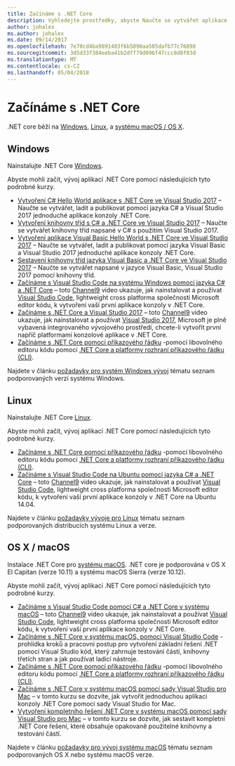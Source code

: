```yaml
---
title: Začínáme s .NET Core
description: Vyhledejte prostředky, abyste Naučte se vytvářet aplikace .NET Core v systému Windows, Linux a systému macOS.
author: johalex
ms.author: johalex
ms.date: 09/14/2017
ms.openlocfilehash: 7e70cd4ba9891403f6b5890aa585dafb77c76898
ms.sourcegitcommit: 3d5d33f384eeba41b2dff79d096f47ccc8d8f03d
ms.translationtype: MT
ms.contentlocale: cs-CZ
ms.lasthandoff: 05/04/2018
---
```

# <a name="get-started-with-net-core"></a>Začínáme s .NET Core

.NET core běží na [Windows](#windows), [Linux](#linux), a [systému macOS / OS X](#os-x--macos).

## <a name="windows"></a>Windows

Nainstalujte .NET Core [Windows](https://www.microsoft.com/net/core#windows). 

Abyste mohli začít, vývoj aplikací .NET Core pomocí následujících tyto podrobné kurzy.

* [Vytvoření C# Hello World aplikace s .NET Core ve Visual Studio 2017](./tutorials/with-visual-studio.md) – Naučte se vytvářet, ladit a publikovat pomocí jazyka C# a Visual Studio 2017 jednoduché aplikace konzoly .NET Core.
* [Vytvoření knihovny tříd s C# a .NET Core ve Visual Studio 2017](./tutorials/library-with-visual-studio.md) – Naučte se vytvářet knihovny tříd napsané v C# s použitím Visual Studio 2017.
* [Vytvoření aplikace Visual Basic Hello World s .NET Core ve Visual Studio 2017](./tutorials/vb-with-visual-studio.md) – Naučte se vytvářet, ladit a publikovat pomocí jazyka Visual Basic a Visual Studio 2017 jednoduché aplikace konzoly .NET Core. 
* [Sestavení knihovny tříd jazyka Visual Basic a .NET Core ve Visual Studio 2017](./tutorials/vb-library-with-visual-studio.md) – Naučte se vytvářet napsané v jazyce Visual Basic, Visual Studio 2017 pomocí knihovny tříd.
* [Začínáme s Visual Studio Code na systému Windows pomocí jazyka C# a .NET Core](https://channel9.msdn.com/Blogs/dotnet/Get-started-with-VS-Code-using-CSharp-and-NET-Core) – toto [Channel9](https://channel9.msdn.com) video ukazuje, jak nainstalovat a používat [Visual Studio Code](https://code.visualstudio.com/), lightweight cross platforma společnosti Microsoft editor kódu, k vytvoření vaší první aplikace konzoly v .NET Core.
* [Začínáme s .NET Core a Visual Studio 2017](https://channel9.msdn.com/Blogs/dotnet/Get-Started-NET-Core-Visual-Studio-2017) – toto [Channel9](https://channel9.msdn.com) video ukazuje, jak nainstalovat a používat [Visual Studio 2017](https://aka.ms/vsdownload?utm_source=mscom&utm_campaign=msdocs), Microsoft je plně vybavená integrovaného vývojového prostředí, chcete-li vytvořit první napříč platformami konzolové aplikace v .NET Core.
* [Začínáme s .NET Core pomocí příkazového řádku](tutorials/using-with-xplat-cli.md) -pomocí libovolného editoru kódu pomocí [.NET Core a platformy rozhraní příkazového řádku (CLI)](tools/index.md).

Najdete v článku [požadavky pro systém Windows vývoj](windows-prerequisites.md) tématu seznam podporovaných verzí systému Windows.

## <a name="linux"></a>Linux

Nainstalujte .NET Core [Linux](https://www.microsoft.com/net/core#linuxredhat).

Abyste mohli začít, vývoj aplikací .NET Core pomocí následujících tyto podrobné kurzy.

* [Začínáme s .NET Core pomocí příkazového řádku](tutorials/using-with-xplat-cli.md) -pomocí libovolného editoru kódu pomocí [.NET Core a platformy rozhraní příkazového řádku (CLI)](tools/index.md).
* [Začínáme s Visual Studio Code na Ubuntu pomocí jazyka C# a .NET Core](https://channel9.msdn.com/Blogs/dotnet/Get-started-with-VS-Code-Csharp-dotnet-Core-Ubuntu) – toto [Channel9](https://channel9.msdn.com) video ukazuje, jak nainstalovat a používat [Visual Studio Code](https://code.visualstudio.com/), lightweight cross platforma společnosti Microsoft editor kódu, k vytvoření vaší první aplikace konzoly v .NET Core na Ubuntu 14.04.

Najdete v článku [požadavky vývoje pro Linux](linux-prerequisites.md) tématu seznam podporovaných distribucích systému Linux a verze.

## <a name="os-x--macos"></a>OS X / macOS

Instalace .NET Core pro [systému macOS](https://www.microsoft.com/net/core#macos). .NET core je podporována v OS X El Capitan (verze 10.11) a systému macOS Sierra (verze 10.12).

Abyste mohli začít, vývoj aplikací .NET Core pomocí následujících tyto podrobné kurzy.

* [Začínáme s Visual Studio Code pomocí C# a .NET Core v systému macOS](https://channel9.msdn.com/Blogs/dotnet/Get-started-VSCode-NET-Core-Mac) – toto [Channel9](https://channel9.msdn.com) video ukazuje, jak nainstalovat a používat [Visual Studio Code](https://code.visualstudio.com/), lightweight cross platforma společnosti Microsoft editor kódu, k vytvoření vaší první aplikace konzoly v .NET Core. 
* [Začínáme s .NET Core v systému macOS, pomocí Visual Studio Code](tutorials/using-on-macos.md) -prohlídka kroků a pracovní postup pro vytvoření základní řešení .NET pomocí Visual Studio kód, který zahrnuje testování částí, knihovny třetích stran a jak používat ladicí nástroje.
* [Začínáme s .NET Core pomocí příkazového řádku](tutorials/using-with-xplat-cli.md) -pomocí libovolného editoru kódu pomocí [.NET Core a platformy rozhraní příkazového řádku (CLI)](tools/index.md).
* [Začínáme s .NET Core v systému macOS pomocí sady Visual Studio pro Mac](tutorials/using-on-mac-vs.md) – v tomto kurzu se dozvíte, jak vytvořit jednoduchou aplikaci konzoly .NET Core pomocí sady Visual Studio for Mac.
* [Vytvoření kompletního řešení .NET Core v systému macOS pomocí sady Visual Studio pro Mac](tutorials/using-on-mac-vs-full-solution.md) – v tomto kurzu se dozvíte, jak sestavit kompletní .NET Core řešení, které obsahuje opakovaně použitelné knihovny a testování částí.

Najdete v článku [požadavky pro vývoj systému macOS](macos-prerequisites.md) tématu seznam podporovaných OS X nebo systému macOS verze.
